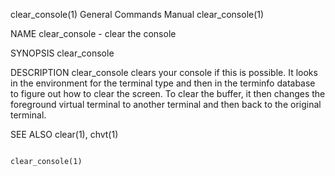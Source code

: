 clear_console(1)						    General Commands Manual						      clear_console(1)

NAME
       clear_console - clear the console

SYNOPSIS
       clear_console

DESCRIPTION
       clear_console  clears  your console if this is possible.	 It looks in the environment for the terminal type and then in the terminfo database to figure
       out how to clear the screen. To clear the buffer, it then changes the foreground virtual terminal to another terminal and then  back  to	 the  original
       terminal.

SEE ALSO
       clear(1), chvt(1)

																	      clear_console(1)
